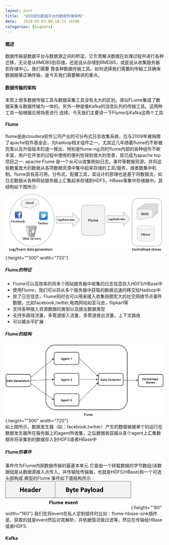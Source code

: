 ```yaml
---
layout: post
title:  "如何规划数据平台的数据传输架构"
date:   2019-03-03 00:18:23 +0700
categories: [bigdata]
---
```

  
#### 概述
   数据传输是数据平台与数据源之间的桥梁，它负责解决数据在处理过程中进行各种迁移，无论是从RMDBS到存储，还是说从存储到RMDBS，或是说从收集服务器到存储中心。我们需要
靠各种数据传输工具。如何选择我们需要的传输工具确保数据能够正确传输，是今天我们需要解讲的重点。
  
#### 数据传输的架构
  本质上很多数据传输工具与数据采集工具没有太大的区别，类似FLume集成了数据采集与数据传输为一体的。另外一种是像Kafka的消息队列的传输工具。这两种工具一般根据应用场景进行
选择。今天我们主要讲一下Flume与Kafka这两个工具
  
#### Flume
   flume是由cloudera软件公司产出的可分布式日志收集系统，后与2009年被捐赠了apache软件基金会，为hadoop相关组件之一。尤其近几年随着flume的不断被完善以及升级版本的逐一推出，特别是flume-ng;同时flume内部的各种组件不断丰富，用户在开发的过程中使用的便利性得到很大的改善，现已成为apache top项目之一.
apache Flume 是一个从可以收集例如日志，事件等数据资源，并将这些数量庞大的数据从各项数据资源中集中起来存储的工具/服务，或者数集中机制。flume具有高可用，分布式，配置工具，其设计的原理也是基于将数据流，如日志数据从各种网站服务器上汇集起来存储到HDFS，HBase等集中存储器中。其结构如下图所示:  
    
![collect_flume](/static/img/post/flume_1.jpg){:height=""300" width="720"}  
  
##### Flume的特征    
- Flume可以高效率的将多个网站服务器中收集的日志信息存入HDFS/HBase中  
- 使用Flume，我们可以将从多个服务器中获取的数据迅速的移交给Hadoop中  
- 除了日志信息，Flume同时也可以用来接入收集规模宏大的社交网络节点事件数据，比如facebook,twitter,电商网站如亚马逊，flipkart等  
- 支持各种接入资源数据的类型以及接出数据类型
- 支持多路径流量，多管道接入流量，多管道接出流量，上下文路由  
- 可以被水平扩展

##### Flume的结构  
  
![collect_flume_2](/static/img/post/flume_2.jpg){:height=""300" width="720"}  
  如上图所示，数据发生器（如：facebook,twitter）产生的数据被被单个的运行在数据发生器所在服务器上的agent所收集，之后数据收容器从各个agent上汇集数据并将采集到的数据存入到HDFS或者HBase中
    
##### Flume的事件  
  事件作为Flume内部数据传输的最基本单元.它是由一个转载数据的字节数组(该数据组是从数据源接入点传入，并传输给传输器，也就是HDFS/HBase)和一个可选头部构成.典型的Flume 事件如下面结构所示：
    ![collect_flume_3](/static/img/post/flume_3.jpg){:height=""80" width="160"}
  我们在将event在私人定制插件时比如：flume-hbase-sink插件是，获取的就是event然后对其解析，并依据情况做过滤等，然后在传输给HBase或者HDFS.  
  
#### Kafka  
  